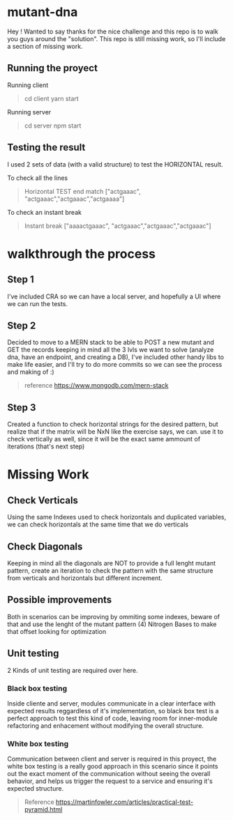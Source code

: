 # mutant-dna
Hey ! Wanted to say thanks for the nice challenge and this repo is to walk you guys around the "solution".
This repo is still missing work, so I'll include a section of missing work.

## Running the proyect

Running client
> cd client
> yarn start

Running server
> cd server
> npm start

## Testing the result

I used 2 sets of data (with a valid structure) to test the HORIZONTAL result.

To check all the lines
> Horizontal TEST end match ["actgaaac", "actgaaac","actgaaac","actgaaaa"]

To check an instant break
> Instant break ["aaaactgaaac", "actgaaac","actgaaac","actgaaac"]
 

# walkthrough the process 

## Step 1

I've included CRA so we can have a local server, and hopefully a UI where we can run the tests.

## Step 2

Decided to move to a MERN stack to be able to POST a new mutant and GET the records keeping in mind all the 3 lvls we want to solve (analyze dna, have an endpoint, and creating a DB), I've included other handy libs to make life easier, and I'll try to do more commits so we can see the process and making of :)
> reference https://www.mongodb.com/mern-stack

## Step 3

Created a function to check horizontal strings for the desired pattern, but realize that if the matrix will be NxN like the exercise says, we can. use it to check vertically as well, since it will be the exact same ammount of iterations (that's next step)


# Missing Work

## Check Verticals

Using the same Indexes used to check horizontals and duplicated variables, we can check horizontals at the same time that we do verticals

## Check Diagonals

Keeping in mind all the diagonals are NOT to provide a full lenght mutant pattern, create an iteration to check the pattern with the same structure from verticals and horizontals but different increment.

## Possible improvements

Both in scenarios can be improving by ommiting some indexes, beware of that and use the lenght of the mutant pattern (4) Nitrogen Bases to make that offset looking for optimization

## Unit testing

2 Kinds of unit testing are required over here.

### Black box testing
Inside cliente and server, modules communicate in a clear interface with expected results reggardless of it's implementation, so black box test is a perfect approach to test this kind of code, leaving room for inner-module refactoring and enhacement without modifying the overall structure.

### White box testing
Communication between client and server is required in this proyect, the white box testing is a really good approach in this scenario since it points out the exact moment of the communication without seeing the overall behavior, and helps us trigger the request to a service and ensuring it's expected structure.

> Reference https://martinfowler.com/articles/practical-test-pyramid.html


